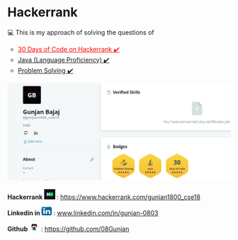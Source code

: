 # Hackerrank

<p> 💻 This is my approach of solving the questions of </p>
<ul type="circle">
    <li><a style="color:red;" href="https://github.com/08Gunjan/Hackerrank/tree/main/30%20Days%20of%20Code(Hackerrank)"> 30 Days of Code on Hackerrank ✔️</a></li>
    <li><a href="https://github.com/08Gunjan/Hackerrank/tree/main/java"> Java (Language Proficiency) ✔️</a></li>
    <li><a href="https://github.com/08Gunjan/Hackerrank/tree/main/Problem%20Solving"> Problem Solving ✔️</a></li>
  </ul> 
  
  <img src="./images/Hackerrank profile.png" alt="My Hackerrank Profile"><br><br>
  <strong> Hackerrank </strong> <img src="./images/hackerrank_icon.png" width="25" height="23"> : <a href="https://www.hackerrank.com/gunjan1800_cse18">https://www.hackerrank.com/gunjan1800_cse18</a><br>
 
 <strong> Linkedin in </strong> <img src="./images/linkedin_icon.png" width="23" height="19"> : <a href="https://www.linkedin.com/in/gunjan-0803/">www.linkedin.com/in/gunjan-0803 </a><br>
 
 <strong> Github </strong> <img src="./images/git_icon.png" width="23" height="19"> : <a href="https://github.com/08Gunjan">https://github.com/08Gunjan</a>
  
   
  

